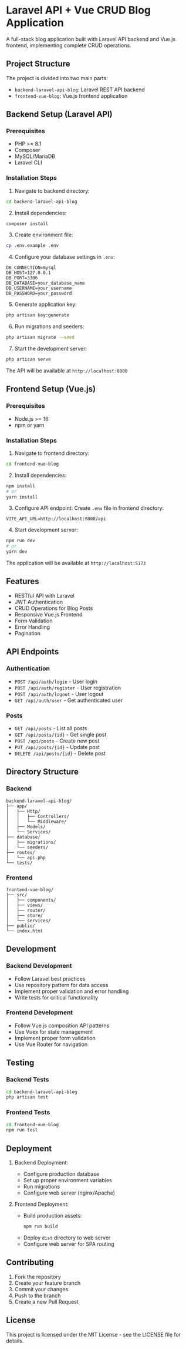 # Laravel API + Vue CRUD Blog Application

A full-stack blog application built with Laravel API backend and Vue.js frontend, implementing complete CRUD operations.

## Project Structure

The project is divided into two main parts:
- `backend-laravel-api-blog`: Laravel REST API backend
- `frontend-vue-blog`: Vue.js frontend application

## Backend Setup (Laravel API)

### Prerequisites
- PHP >= 8.1
- Composer
- MySQL/MariaDB
- Laravel CLI

### Installation Steps

1. Navigate to backend directory:
```bash
cd backend-laravel-api-blog
```

2. Install dependencies:
```bash
composer install
```

3. Create environment file:
```bash
cp .env.example .env
```

4. Configure your database settings in `.env`:
```
DB_CONNECTION=mysql
DB_HOST=127.0.0.1
DB_PORT=3306
DB_DATABASE=your_database_name
DB_USERNAME=your_username
DB_PASSWORD=your_password
```

5. Generate application key:
```bash
php artisan key:generate
```

6. Run migrations and seeders:
```bash
php artisan migrate --seed
```

7. Start the development server:
```bash
php artisan serve
```

The API will be available at `http://localhost:8000`

## Frontend Setup (Vue.js)

### Prerequisites
- Node.js >= 16
- npm or yarn

### Installation Steps

1. Navigate to frontend directory:
```bash
cd frontend-vue-blog
```

2. Install dependencies:
```bash
npm install
# or
yarn install
```

3. Configure API endpoint:
Create `.env` file in frontend directory:
```
VITE_API_URL=http://localhost:8000/api
```

4. Start development server:
```bash
npm run dev
# or
yarn dev
```

The application will be available at `http://localhost:5173`

## Features

- RESTful API with Laravel
- JWT Authentication
- CRUD Operations for Blog Posts
- Responsive Vue.js Frontend
- Form Validation
- Error Handling
- Pagination

## API Endpoints

### Authentication
- `POST /api/auth/login` - User login
- `POST /api/auth/register` - User registration
- `POST /api/auth/logout` - User logout
- `GET /api/auth/user` - Get authenticated user

### Posts
- `GET /api/posts` - List all posts
- `GET /api/posts/{id}` - Get single post
- `POST /api/posts` - Create new post
- `PUT /api/posts/{id}` - Update post
- `DELETE /api/posts/{id}` - Delete post

## Directory Structure

### Backend
```
backend-laravel-api-blog/
├── app/
│   ├── Http/
│   │   ├── Controllers/
│   │   └── Middleware/
│   ├── Models/
│   └── Services/
├── database/
│   ├── migrations/
│   └── seeders/
├── routes/
│   └── api.php
└── tests/
```

### Frontend
```
frontend-vue-blog/
├── src/
│   ├── components/
│   ├── views/
│   ├── router/
│   ├── store/
│   └── services/
├── public/
└── index.html
```

## Development

### Backend Development
- Follow Laravel best practices
- Use repository pattern for data access
- Implement proper validation and error handling
- Write tests for critical functionality

### Frontend Development
- Follow Vue.js composition API patterns
- Use Vuex for state management
- Implement proper form validation
- Use Vue Router for navigation

## Testing

### Backend Tests
```bash
cd backend-laravel-api-blog
php artisan test
```

### Frontend Tests
```bash
cd frontend-vue-blog
npm run test
```

## Deployment

1. Backend Deployment:
   - Configure production database
   - Set up proper environment variables
   - Run migrations
   - Configure web server (nginx/Apache)

2. Frontend Deployment:
   - Build production assets:
     ```bash
     npm run build
     ```
   - Deploy `dist` directory to web server
   - Configure web server for SPA routing

## Contributing

1. Fork the repository
2. Create your feature branch
3. Commit your changes
4. Push to the branch
5. Create a new Pull Request

## License

This project is licensed under the MIT License - see the LICENSE file for details.